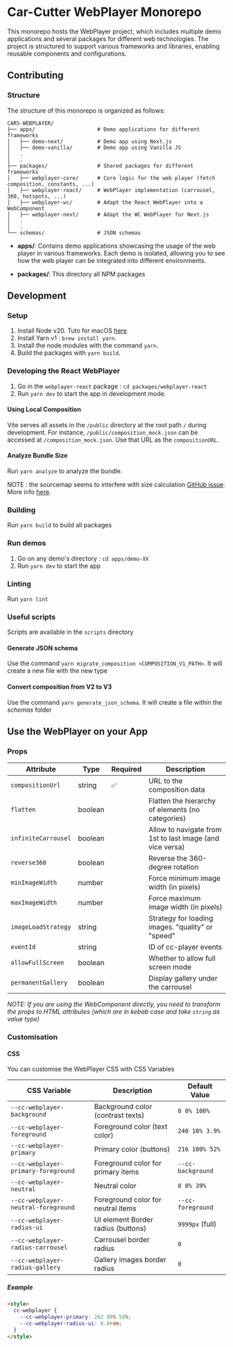 # Car-Cutter WebPlayer Monorepo

This monorepo hosts the WebPlayer project, which includes multiple demo applications and several packages for different web technologies. The project is structured to support various frameworks and libraries, enabling reusable components and configurations.

## Contributing

### Structure

The structure of this monorepo is organized as follows:

```
CARS-WEBPLAYER/
├── apps/                    # Demo applications for different frameworks
│   ├── demo-next/           # Demo app using Next.js
│   ├── demo-vanilla/        # Demo app using Vanilla JS
│   .
│   .
├── packages/                # Shared packages for different frameworks
│   ├── webplayer-core/      # Core logic for the web player (fetch composition, constants, ...)
│   ├── webplayer-react/     # WebPlayer implementation (carrousel, 360, hotspots, ...)
│   ├── webplayer-wc/        # Adapt the React WebPlayer into a WebComponent
│   ├── webplayer-next/      # Adapt the WC WebPlayer for Next.js
│   .
│   .
└── schemas/                 # JSON schemas
```

- **apps/**: Contains demo applications showcasing the usage of the web player in various frameworks. Each demo is isolated, allowing you to see how the web player can be integrated into different environments.

- **packages/**: This directory all NPM packages

## Development

### Setup

1. Install Node v20. Tuto for macOS [here](https://sukiphan.medium.com/how-to-install-nvm-node-version-manager-on-macos-d9fe432cc7db)
2. Install Yarn v1 : `brew install yarn`.
3. Install the node modules with the command `yarn`.
4. Build the packages with `yarn build`.

### Developing the React WebPlayer

1. Go in the `webplayer-react` package : `cd packages/webplayer-react`
2. Run `yarn dev` to start the app in development mode.

#### Using Local Composition

Vite serves all assets in the `/public` directory at the root path `/` during development. For instance, `/public/composition_mock.json` can be accessed at `/composition_mock.json`. Use that URL as the `compositionURL`.

#### Analyze Bundle Size

Run `yarn analyze` to analyze the bundle.

NOTE : the sourcemap seems to interfere with size calculation [GitHub issue](https://github.com/KusStar/vite-bundle-visualizer/issues/8). More info [here](https://www.npmjs.com/package/vite-bundle-visualizer).

### Building

Run `yarn build` to build all packages

### Run demos

1. Go on any demo's directory : `cd apps/demo-XX`
2. Run `yarn dev` to start the app

### Linting

Run `yarn lint`

### Useful scripts

Scripts are available in the `scripts` directory

#### Generate JSON schema

Use the command `yarn migrate_composition <COMPOSITION_V1_PATH>`. It will create a new file with the new type

#### Convert composition from V2 to V3

Use the command `yarn generate_json_schema`. It will create a file within the _schemas_ folder

## Use the WebPlayer on your App

### Props

| Attribute           | Type    | Required | Description                                               |
| ------------------- | ------- | -------- | --------------------------------------------------------- |
| `compositionUrl`    | string  | ✅       | URL to the composition data                               |
| `flatten`           | boolean |          | Flatten the hierarchy of elements (no categories)         |
| `infiniteCarrousel` | boolean |          | Allow to navigate from 1st to last image (and vice versa) |
| `reverse360`        | boolean |          | Reverse the 360-degree rotation                           |
| `minImageWidth`     | number  |          | Force minimum image width (in pixels)                     |
| `maxImageWidth`     | number  |          | Force maximum image width (in pixels)                     |
| `imageLoadStrategy` | string  |          | Strategy for loading images. "quality" or "speed"         |
| `eventId`           | string  |          | ID of cc-player events                                    |
| `allowFullScreen`   | boolean |          | Whether to allow full screen mode                         |
| `permanentGallery`  | boolean |          | Display gallery under the carrousel                       |

_NOTE: If you are using the WebComponent directly, you need to transform the props to HTML attributes
(which are in kebab case and take `string` as value type)_

### Customisation

#### CSS

You can customise the WebPlayer CSS with CSS Variables

| CSS Variable                        | Description                        | Default Value     |
| ----------------------------------- | ---------------------------------- | ----------------- |
| `--cc-webplayer-background`         | Background color (contrast texts)  | `0 0% 100%`       |
| `--cc-webplayer-foreground`         | Foreground color (text color)      | `240 10% 3.9%`    |
| `--cc-webplayer-primary`            | Primary color (buttons)            | `216 100% 52%`    |
| `--cc-webplayer-primary-foreground` | Foreground color for primary items | `--cc-background` |
| `--cc-webplayer-neutral`            | Neutral color                      | `0 0% 39%`        |
| `--cc-webplayer-neutral-foreground` | Foreground color for neutral items | `--cc-foreground` |
| `--cc-webplayer-radius-ui`          | UI element Border radius (buttons) | `9999px` (full)   |
| `--cc-webplayer-radius-carrousel`   | Carrousel border radius            | `0`               |
| `--cc-webplayer-radius-gallery`     | Gallery images border radius       | `0`               |

##### Example

```html
<style>
  cc-webplayer {
    --cc-webplayer-primary: 262 88% 58%;
    --cc-webplayer-radius-ui: 0.8rem;
  }
</style>
```
